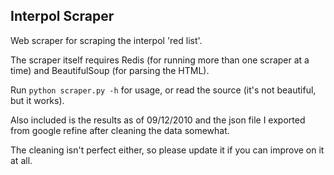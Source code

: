 ## Interpol Scraper ##

Web scraper for scraping the interpol 'red list'.  

The scraper itself requires Redis (for running more than one scraper at a time) and BeautifulSoup (for parsing the HTML).

Run `python scraper.py -h` for usage, or read the source (it's not beautiful, but it works). 

Also included is the results as of 09/12/2010 and the json file I exported from google refine after cleaning the data somewhat.

The cleaning isn't perfect either, so please update it if you can improve on it at all.